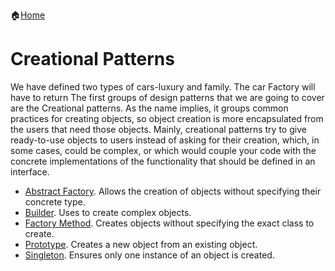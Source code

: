 :house:[Home](https://github.com/DevilsTear/go-design-patterns/README.md "Table of Contents")
# Creational Patterns 
We have defined two types of cars-luxury and family. The car Factory will have to return
The first groups of design patterns that we are going to cover are the Creational patterns. As
the name implies, it groups common practices for creating objects, so object creation is more
encapsulated from the users that need those objects. Mainly, creational patterns try to give
ready-to-use objects to users instead of asking for their creation, which, in some cases, could
be complex, or which would couple your code with the concrete implementations of the
functionality that should be defined in an interface.

-   [Abstract Factory](https://github.com/DevilsTear/go-design-patterns/gang-of-four/creational/abstract-factory/README.md "Abstract Factory Design Pattern in Go"). Allows the creation of objects without specifying their concrete type.
-   [Builder](https://github.com/DevilsTear/go-design-patterns/gang-of-four/creational/builder/README.md "Builder Design Pattern in Go"). Uses to create complex objects.
-   [Factory Method](https://github.com/DevilsTear/go-design-patterns/gang-of-four/creational/factory/README.md "Factory Method Design Pattern in Go"). Creates objects without specifying the exact class to create.
-   [Prototype](https://github.com/DevilsTear/go-design-patterns/gang-of-four/creational/prototype/README.md "Prototype Design Pattern in Go"). Creates a new object from an existing object.
-   [Singleton](https://github.com/DevilsTear/go-design-patterns/gang-of-four/creational/singleton/README.md "Singleton Design Pattern in Go"). Ensures only one instance of an object is created.
